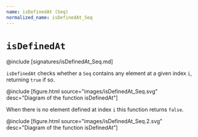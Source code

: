 ```yaml
---
name: isDefinedAt (Seq)
normalized_name: isDefinedAt_Seq
---
```


# `isDefinedAt`

@include [signatures/isDefinedAt_Seq.md]

`isDefinedAt` checks whether a `Seq` contains any element at a given index `i`, returning `true` if so.

@include [figure.html source="images/isDefinedAt_Seq.svg" desc="Diagram of the function isDefinedAt"]

When there is no element defined at index `i` this function returns `false`.

@include [figure.html source="images/isDefinedAt_Seq.2.svg" desc="Diagram of the function isDefinedAt"]
